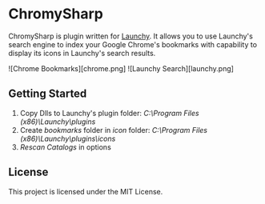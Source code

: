 # ChromySharp

ChromySharp is plugin written for [Launchy](https://www.launchy.net/). It allows you to use Launchy's search engine to index your Google Chrome's bookmarks with capability to display its icons in Launchy's search results. 

![Chrome Bookmarks][chrome.png]
![Launchy Search][launchy.png]

## Getting Started

1. Copy Dlls to Launchy's plugin folder: _C:\Program Files (x86)\Launchy\plugins_
2. Create _bookmarks_ folder in _icon_ folder: _C:\Program Files (x86)\Launchy\plugins\icons_
3. _Rescan Catalogs_ in options

## License

This project is licensed under the MIT License. 